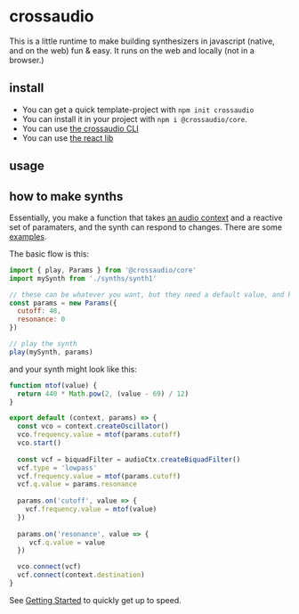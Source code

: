 # crossaudio

This is a little runtime to make building synthesizers in javascript (native, and on the web) fun & easy. It runs on the web and locally (not in a browser.)

## install

- You can get a quick template-project with `npm init crossaudio`
- You can install it in your project with `npm i @crossaudio/core`.
- You can use [the crossaudio CLI](https://www.npmjs.com/package/crossaudio)
- You can use [the react lib](https://www.npmjs.com/package/@crossaudio/react)


## usage

## how to make synths

Essentially, you make a function that takes [an audio context](https://developer.mozilla.org/en-US/docs/Web/API/AudioContext) and a reactive set of paramaters, and the synth can respond to changes. There are some [examples](https://github.com/konsumer/crossaudio/tree/master/examples).

The basic flow is this:

```js
import { play, Params } from '@crossaudio/core'
import mySynth from './synths/synth1'

// these can be whatever you want, but they need a default value, and keys shouldn't be added/removed
const params = new Params({
  cutoff: 48,
  resonance: 0
})

// play the synth
play(mySynth, params)
```

and your synth might look like this:

```js
function mtof(value) {
  return 440 * Math.pow(2, (value - 69) / 12)
}

export default (context, params) => {
  const vco = context.createOscillator()
  vco.frequency.value = mtof(params.cutoff)
  vco.start()
  
  const vcf = biquadFilter = audioCtx.createBiquadFilter()
  vcf.type = 'lowpass'
  vcf.frequency.value = mtof(params.cutoff)
  vcf.q.value = params.resonance
  
  params.on('cutoff', value => {
    vcf.frequency.value = mtof(value)
  })
  
  params.on('resonance', value => {
     vcf.q.value = value
  })

  vco.connect(vcf)
  vcf.connect(context.destination)
}
```

See [Getting Started](https://github.com/konsumer/crossaudio/wiki/Getting-Started) to quickly get up to speed.